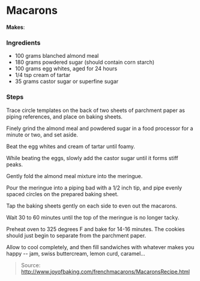 Macarons
========

**Makes**: 

### Ingredients
- 100 grams blanched almond meal
- 180 grams powdered sugar (should contain corn starch)
- 100 grams egg whites, aged for 24 hours
- 1/4 tsp cream of tartar
- 35 grams castor sugar or superfine sugar

### Steps
Trace circle templates on the back of two sheets of parchment paper as piping references, and place on baking sheets.

Finely grind the almond meal and powdered sugar in a food processor for a minute or two, and set aside.

Beat the egg whites and cream of tartar until foamy.

While beating the eggs, slowly add the castor sugar until it forms stiff peaks.

Gently fold the almond meal mixture into the meringue.

Pour the meringue into a piping bad with a 1/2 inch tip, and pipe evenly spaced circles on the prepared baking sheet.

Tap the baking sheets gently on each side to even out the macarons.

Wait 30 to 60 minutes until the top of the meringue is no longer tacky.

Preheat oven to 325 degrees F and bake for 14-16 minutes. The cookies should just begin to separate from the parchment paper.

Allow to cool completely, and then fill sandwiches with whatever makes you happy -- jam, swiss buttercream, lemon curd, caramel...

> Source: http://www.joyofbaking.com/frenchmacarons/MacaronsRecipe.html
